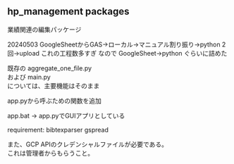 ## hp_management packages

業績関連の編集パッケージ

20240503
GoogleSheetからGAS→ローカル→マニュアル割り振り→python 2回→upload
これの工程数多すぎ
なので
GoogleSheet→python
ぐらいに詰めた


既存の
aggregate_one_file.py  
および
main.py  
については、主要機能はそのまま

app.pyから呼ぶための関数を追加

app.bat -> app.pyでGUIアプリとしている

requirement:
 bibtexparser
 gspread

また、GCP APIのクレデンシャルファイルが必要である。  
これは管理者からもらうこと。


